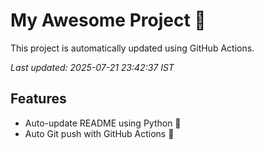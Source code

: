 # My Awesome Project 🚀

This project is automatically updated using GitHub Actions.

_Last updated: 2025-07-21 23:42:37 IST_

## Features
- Auto-update README using Python 🐍
- Auto Git push with GitHub Actions 🤖
